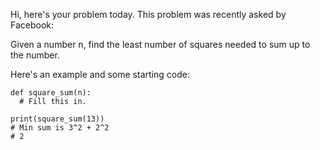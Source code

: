 Hi, here's your problem today. This problem was recently asked by Facebook:

Given a number n, find the least number of squares needed to sum up to the number.

Here's an example and some starting code:
```
def square_sum(n):
  # Fill this in.

print(square_sum(13))
# Min sum is 3^2 + 2^2
# 2
```
